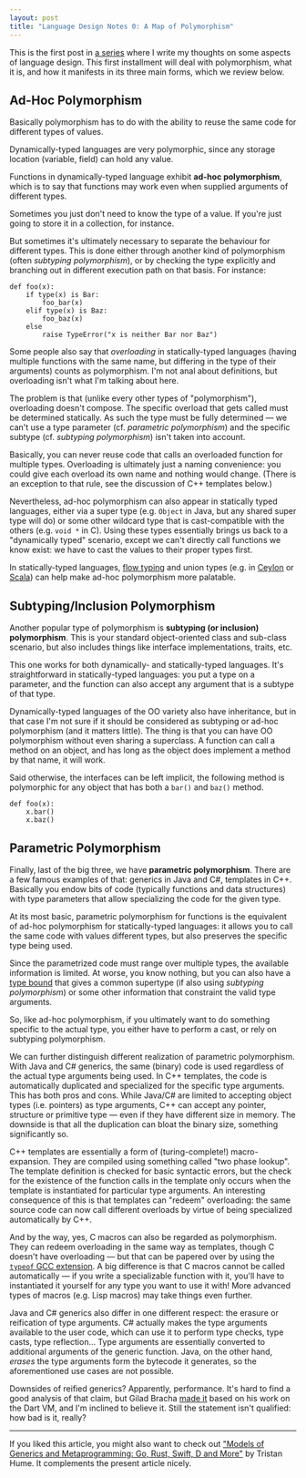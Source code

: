 ```yaml
---
layout: post
title: "Language Design Notes 0: A Map of Polymorphism"
---
```


This is the first post in [a series] where I write my thoughts on some aspects
of language design. This first installment will deal with polymorphism, what it
is, and how it manifests in its three main forms, which we review below.

[a series]: /language-design-notes

## Ad-Hoc Polymorphism

Basically polymorphism has to do with the ability to reuse the same code for
different types of values.

Dynamically-typed languages are very polymorphic, since any storage location
(variable, field) can hold any value.

Functions in dynamically-typed language exhibit **ad-hoc polymorphism**, which
is to say that functions may work even when supplied arguments of different
types.

Sometimes you just don't need to know the type of a value. If you're just going
to store it in a collection, for instance.

But sometimes it's ultimately necessary to separate the behaviour for different
types. This is done either through another kind of polymorphism (often
*subtyping polymorphism*), or by checking the type explicitly and branching out
in different execution path on that basis. For instance:

```
def foo(x):
    if type(x) is Bar:
        foo_bar(x)
    elif type(x) is Baz:
        foo_baz(x)
    else
        raise TypeError("x is neither Bar nor Baz")
```

Some people also say that *overloading* in statically-typed languages (having
multiple functions with the same name, but differing in the type of their
arguments) counts as polymorphism. I'm not anal about definitions, but
overloading isn't what I'm talking about here.

The problem is that (unlike every other types of "polymorphism"), overloading
doesn't compose. The specific overload that gets called must be determined
statically. As such the type must be fully determined — we can't use a type
parameter (cf. *parametric polymorphism*) and the specific subtype (cf.
*subtyping polymorphism*) isn't taken into account.

Basically, you can never reuse code that calls an overloaded function for
multiple types. Overloading is ultimately just a naming convenience: you could
give each overload its own name and nothing would change. (There is an exception
to that rule, see the discussion of C++ templates below.)

Nevertheless, ad-hoc polymorphism can also appear in statically typed languages,
either via a super type (e.g. `Object` in Java, but any shared super type will
do) or some other wildcard type that is cast-compatible with the others (e.g.
`void *` in C). Using these types essentially brings us back to a "dynamically
typed" scenario, except we can't directly call functions we know exist: we have
to cast the values to their proper types first.

In statically-typed languages, [flow typing] and union types (e.g. in
[Ceylon][ceylon-union] or [Scala][scala-union]) can help make ad-hoc
polymorphism more palatable.

[flow typing]: https://en.wikipedia.org/wiki/Flow-sensitive_typing
[ceylon-union]: https://ceylon-lang.org/documentation/1.3/tour/types/
[scala-union]: http://dotty.epfl.ch/docs/reference/new-types/union-types.html
        
## Subtyping/Inclusion Polymorphism

Another popular type of polymorphism is **subtyping (or inclusion)
polymorphism**. This is your standard object-oriented class and sub-class
scenario, but also includes things like interface implementations, traits, etc.

This one works for both dynamically- and statically-typed languages. It's
straightforward in statically-typed languages: you put a type on a parameter,
and the function can also accept any argument that is a subtype of that type.

Dynamically-typed languages of the OO variety also have inheritance, but in that
case I'm not sure if it should be considered as subtyping or ad-hoc polymorphism
(and it matters little). The thing is that you can have OO polymorphism without
even sharing a superclass. A function can call a method on an object, and has
long as the object does implement a method by that name, it will work.

Said otherwise, the interfaces can be left implicit, the following method is
polymorphic for any object that has both a `bar()` and `baz()` method.

```
def foo(x):
    x.bar()
    x.baz()
```

## Parametric Polymorphism

Finally, last of the big three, we have **parametric polymorphism**. There are a
few famous examples of that: generics in Java and C#, templates in C++.
Basically you endow bits of code (typically functions and data structures) with
type parameters that allow specializing the code for the given type.

At its most basic, parametric polymorphism for functions is the equivalent of
ad-hoc polymorphism for statically-typed languages: it allows you to call the
same code with values different types, but also preserves the specific type
being used.

Since the parametrized code must range over multiple types, the available
information is limited. At worse, you know nothing, but you can also have a
[type bound] that gives a common supertype (if also using *subtyping
polymorphism*) or some other information that constraint the valid type
arguments.

[type bound]: https://docs.oracle.com/javase/tutorial/java/generics/bounded.html

So, like ad-hoc polymorphism, if you ultimately want to do something specific to
the actual type, you either have to perform a cast, or rely on subtyping polymorphism.

We can further distinguish different realization of parametric polymorphism.
With Java and C# generics, the same (binary) code is used regardless of the
actual type arguments being used. In C++ templates, the code is automatically
duplicated and specialized for the specific type arguments. This has both pros
and cons. While Java/C# are limited to accepting object types (i.e. pointers) as
type arguments, C++ can accept any pointer, structure or primitive type — even
if they have different size in memory. The downside is that all the duplication
can bloat the binary size, something significantly so.

C++ templates are essentially a form of (turing-complete!) macro-expansion. They
are compiled using something called "two phase lookup". The template definition
is checked for basic syntactic errors, but the check for the existence of the
function calls in the template only occurs when the template is instantiated for
particular type arguments. An interesting consequence of this is that templates
can "redeem" overloading: the same source code can now call different overloads
by virtue of being specialized automatically by C++.

And by the way, yes, C macros can also be regarded as polymorphism. They can
redeem overloading in the same way as templates, though C doesn't have
overloading — but that can be papered over by using the [`typeof` GCC
extension]. A big difference is that C macros cannot be called automatically —
if you write a specializable function with it, you'll have to instantiated it
yourself for any type you want to use it with! More advanced types of macros
(e.g. Lisp macros) may take things even further.

[`typeof` GCC extension]: http://gcc.gnu.org/onlinedocs/gcc/Typeof.html

Java and C# generics also differ in one different respect: the erasure or
reification of type arguments. C# actually makes the type arguments available to
the user code, which can use it to perform type checks, type casts, type
reflection... Type arguments are essentially converted to additional arguments
of the generic function. Java, on the other hand, *erases* the type arguments
form the bytecode it generates, so the aforementioned use cases are not
possible.

Downsides of reified generics? Apparently, performance. It's hard to find a good
analysis of that claim, but Gilad Bracha [made it][reified-slow] based on his
work on the Dart VM, and I'm inclined to believe it. Still the statement isn't
qualified: how bad is it, really?

[reified-slow]: https://gbracha.blogspot.com/2018/10/reified-generics-search-for-cure.html

---

If you liked this article, you might also want to check out ["Models of Generics
and Metaprogramming: Go, Rust, Swift, D and More"][models] by Tristan Hume. It
complements the present article nicely.

[models]: https://thume.ca/2019/07/14/a-tour-of-metaprogramming-models-for-generics/
